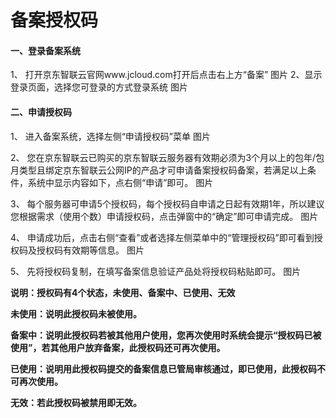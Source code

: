 # 备案授权码

#### 一、登录备案系统
1、 打开京东智联云官网www.jcloud.com打开后点击右上方“备案”
图片
2、显示登录页面，选择您可登录的方式登录系统
图片

#### 二、申请授权码
1、 进入备案系统，选择左侧“申请授权码”菜单
图片

2、 您在京东智联云已购买的京东智联云服务器有效期必须为3个月以上的包年/包月类型且绑定京东智联云公网IP的产品才可申请备案授权码备案，若满足以上条件，系统中显示内容如下，点右侧“申请”即可。
图片

3、 每个服务器可申请5个授权码，每个授权码自申请之日起有效期1年，所以建议您根据需求（使用个数）申请授权码，点击弹窗中的“确定”即可申请完成。
图片

4、 申请成功后，点击右侧“查看”或者选择左侧菜单中的“管理授权码”即可看到授权码及授权码有效期等信息。
图片

5、 先将授权码复制，在填写备案信息验证产品处将授权码粘贴即可。
图片

**说明：授权码有4个状态，未使用、备案中、已使用、无效**

 **未使用：说明此授权码未被使用。**

 **备案中：说明此授权码若被其他用户使用，您再次使用时系统会提示“授权码已被使用”，若其他用户放弃备案，此授权码还可再次使用。**

 **已使用：说明用此授权码提交的备案信息已管局审核通过，即已使用，此授权码不可再次使用。**

 **无效：若此授权码被禁用即无效。**
